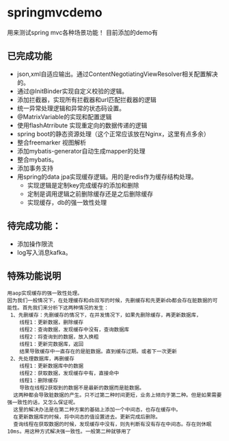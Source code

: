 # springmvcdemo
用来测试spring mvc各种场景功能！
目前添加的demo有
## 已完成功能
 - json,xml自适应输出。通过ContentNegotiatingViewResolver相关配置解决的。
 - 通过@InitBinder实现自定义校验的逻辑。
 - 添加拦截器，实现所有拦截器和url匹配拦截器的逻辑
 - 统一异常处理逻辑和异常的状态码设置。
 - @MatrixVariable的实现和配置逻辑
 - 使用flashAtrribute 实现重定向的数据传递的逻辑
 - spring boot的静态资源处理（这个正常应该放在Nginx，这里有点多余）
 - 整合freemarker 视图解析
 - 添加mybatis-generator自动生成mapper的处理
 - 整合mybatis。
 - 添加事务支持
 - 用spring的data jpa实现缓存逻辑。用的是redis作为缓存结构处理。
    - 实现逻辑是定制key完成缓存的添加和删除
    - 定制是调用逻辑之前删除缓存还是之后删除缓存
    - 实现缓存，db的强一致性处理
 
 ## 待完成功能：
 - 添加操作限流
 - log写入消息kafka。
 
 ## 特殊功能说明
    用aop实现缓存的强一致性处理。
    因为我们一般情况下，在处理缓存和db双写的时候，先删缓存和先更新db都会存在脏数据的可能性。首先我们来分析下这两种情况的发生：
     1、先删缓存：先删缓存的情况下，在并发情况下，如果先删除缓存，再更新数据库，
        线程1：更新数据，删除缓存
        线程2：查询数据，发现缓存中没有，查询数据库
        线程2：将查询到的数据，放入换粗
        线程1：更新完数据库，返回
        结果导致缓存中一直存在的是脏数据。直到缓存过期。或者下一次更新
     2、先处理数据库，再删缓存
        线程1：更新数据库中的数据
        线程2：获取数据，发现缓存中有，直接命中
        线程1：删除缓存
        导致在线程2获取到的数据不是最新的数据而是脏数据。
      这两种都会导致脏数据的产生。只不过第二种时间更短，业务上倾向于第二种。但是如果需要强一致性的话，又怎么保证呢。
      这里的解决办法是在第二种方案的基础上添加一个中间态，也存在缓存中。
      在更新数据库的时候，将中间态的值设置进去。更新完成后删除。
      查询线程在获取数据的时候，发现缓存中没有，则先判断有没有存在中间态。存在则休眠10ms。用这种方式解决强一致性。一般第二种就够用了